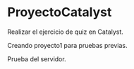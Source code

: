 # ProyectoCatalyst
  
Realizar el ejercicio de quiz en Catalyst. 

Creando proyecto1 para  pruebas previas.
  
Prueba del servidor.  
